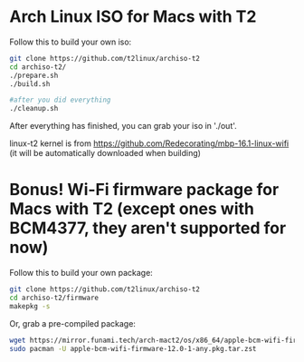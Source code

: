 # Arch Linux ISO for Macs with T2

Follow this to build your own iso:

```sh
git clone https://github.com/t2linux/archiso-t2
cd archiso-t2/
./prepare.sh
./build.sh

#after you did everything
./cleanup.sh
```

After everything has finished, you can grab your iso in './out'.

linux-t2 kernel is from https://github.com/Redecorating/mbp-16.1-linux-wifi (it will be automatically downloaded when building)

# Bonus! Wi-Fi firmware package for Macs with T2 (except ones with BCM4377, they aren't supported for now)

Follow this to build your own package:

```sh
git clone https://github.com/t2linux/archiso-t2
cd archiso-t2/firmware
makepkg -s
```
Or, grab a pre-compiled package:

```sh
wget https://mirror.funami.tech/arch-mact2/os/x86_64/apple-bcm-wifi-firmware-12.0-1-any.pkg.tar.zst
sudo pacman -U apple-bcm-wifi-firmware-12.0-1-any.pkg.tar.zst
```

